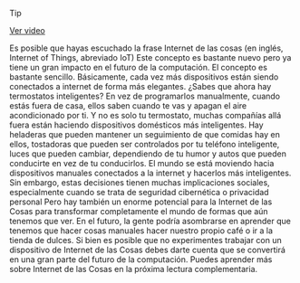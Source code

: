 > [!TIP]  
> [Ver video](https://youtu.be/SqTEORVuBz4)

Es posible que hayas escuchado la frase Internet de las cosas (en inglés, Internet of Things, abreviado IoT) Este concepto es bastante nuevo pero ya tiene un gran impacto en el futuro de la computación. El concepto es bastante sencillo. Básicamente, cada vez más dispositivos están siendo conectados a internet de forma más elegantes. ¿Sabes que ahora hay termostatos inteligentes? En vez de programarlos manualmente, cuando estás fuera de casa, ellos saben cuando te vas y apagan el aire acondicionado por ti. Y no es solo tu termostato, muchas compañías allá fuera están haciendo dispositivos domésticos más inteligentes. Hay heladeras que pueden mantener un seguimiento de que comidas hay en ellos, tostadoras que pueden ser controlados por tu teléfono inteligente, luces que pueden cambiar, dependiendo de tu humor y autos que pueden conducirte en vez de tu conducirlos. El mundo se está moviendo hacia dispositivos manuales conectados a la internet y hacerlos más inteligentes. Sin embargo, estas decisiones tienen muchas implicaciones sociales, especialmente cuando se trata de seguridad cibernética o privacidad personal Pero hay también un enorme potencial para la Internet de las Cosas para transformar completamente el mundo de formas que aún tenemos que ver. En el futuro, la gente podría asombrarse en aprender que tenemos que hacer cosas manuales hacer nuestro propio café o ir a la tienda de dulces. Si bien es posible que no experimentes trabajar con un dispositivo de Internet de las Cosas debes darte cuenta que se convertirá en una gran parte del futuro de la computación. Puedes aprender más sobre Internet de las Cosas en la próxima lectura complementaria.